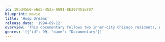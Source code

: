 ```yaml
---
id: 19bd45b6-e6d5-452a-9691-8b307451e207
blueprint: movie
title: 'Hoop Dreams'
release_date: '1994-09-12'
overview: 'This documentary follows two inner-city Chicago residents, Arthur Agee and William Gates, as they follow their dreams of becoming basketball superstars. Beginning at the start of their high school years, and ending almost 5 years later, as they start college, we watch the boys mature into men, still retaining their "Hoop Dreams".'
genres: '[{"id": 99, "name": "Documentary"}]'
---
```

